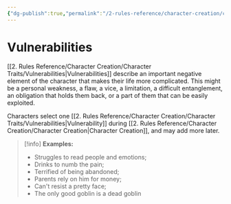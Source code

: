 ```yaml
---
{"dg-publish":true,"permalink":"/2-rules-reference/character-creation/character-traits/vulnerabilities/"}
---
```


# Vulnerabilities

[[2. Rules Reference/Character Creation/Character Traits/Vulnerabilities\|Vulnerabilities]] describe an important negative element of the character that makes their life more complicated. This might be a personal weakness, a flaw, a vice, a limitation, a difficult entanglement, an obligation that holds them back, or a part of them that can be easily exploited. 

Characters select one [[2. Rules Reference/Character Creation/Character Traits/Vulnerabilities\|Vulnerability]] during [[2. Rules Reference/Character Creation/Character Creation\|Character Creation]], and may add more later.

>[!info]
>**Examples:** 
>
>- Struggles to read people and emotions; 
>- Drinks to numb the pain; 
>- Terrified of being abandoned; 
>- Parents rely on him for money; 
>- Can't resist a pretty face;
>- The only good goblin is a dead goblin  

